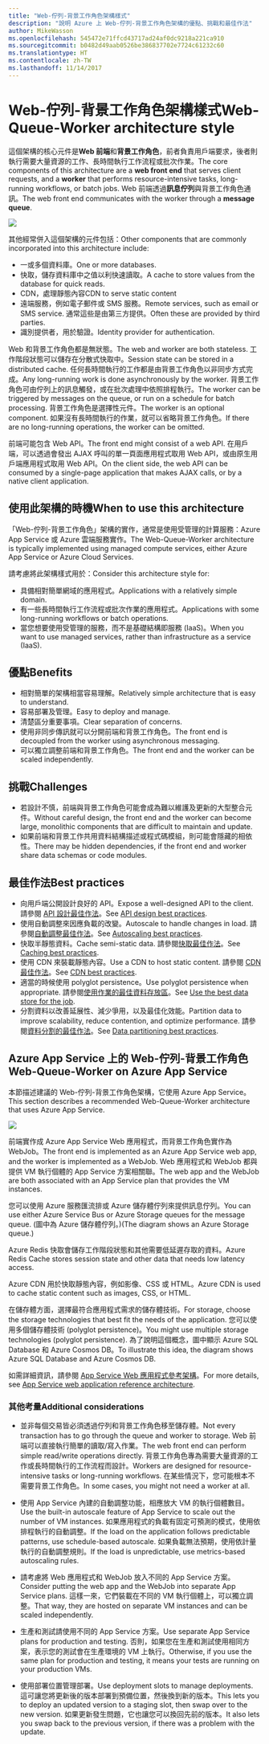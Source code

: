 ```yaml
---
title: "Web-佇列-背景工作角色架構樣式"
description: "說明 Azure 上 Web-佇列-背景工作角色架構的優點、挑戰和最佳作法"
author: MikeWasson
ms.openlocfilehash: 545472e71ffcd43717ad24af0dc9218a221ca910
ms.sourcegitcommit: b0482d49aab0526be386837702e7724c61232c60
ms.translationtype: HT
ms.contentlocale: zh-TW
ms.lasthandoff: 11/14/2017
---
```

# <a name="web-queue-worker-architecture-style"></a><span data-ttu-id="6984c-103">Web-佇列-背景工作角色架構樣式</span><span class="sxs-lookup"><span data-stu-id="6984c-103">Web-Queue-Worker architecture style</span></span>

<span data-ttu-id="6984c-104">這個架構的核心元件是**Web 前端**和**背景工作角色**，前者負責用戶端要求，後者則執行需要大量資源的工作、長時間執行工作流程或批次作業。</span><span class="sxs-lookup"><span data-stu-id="6984c-104">The core components of this architecture are a **web front end** that serves client requests, and a **worker** that performs resource-intensive tasks, long-running workflows, or batch jobs.</span></span>  <span data-ttu-id="6984c-105">Web 前端透過**訊息佇列**與背景工作角色通訊。</span><span class="sxs-lookup"><span data-stu-id="6984c-105">The web front end communicates with the worker through a **message queue**.</span></span>  

![](./images/web-queue-worker-logical.svg)

<span data-ttu-id="6984c-106">其他經常併入這個架構的元件包括：</span><span class="sxs-lookup"><span data-stu-id="6984c-106">Other components that are commonly incorporated into this architecture include:</span></span>

- <span data-ttu-id="6984c-107">一或多個資料庫。</span><span class="sxs-lookup"><span data-stu-id="6984c-107">One or more databases.</span></span> 
- <span data-ttu-id="6984c-108">快取，儲存資料庫中之值以利快速讀取。</span><span class="sxs-lookup"><span data-stu-id="6984c-108">A cache to store values from the database for quick reads.</span></span>
- <span data-ttu-id="6984c-109">CDN，處理靜態內容</span><span class="sxs-lookup"><span data-stu-id="6984c-109">CDN to serve static content</span></span>
- <span data-ttu-id="6984c-110">遠端服務，例如電子郵件或 SMS 服務。</span><span class="sxs-lookup"><span data-stu-id="6984c-110">Remote services, such as email or SMS service.</span></span> <span data-ttu-id="6984c-111">通常這些是由第三方提供。</span><span class="sxs-lookup"><span data-stu-id="6984c-111">Often these are provided by third parties.</span></span>
- <span data-ttu-id="6984c-112">識別提供者，用於驗證。</span><span class="sxs-lookup"><span data-stu-id="6984c-112">Identity provider for authentication.</span></span>

<span data-ttu-id="6984c-113">Web 和背景工作角色都是無狀態。</span><span class="sxs-lookup"><span data-stu-id="6984c-113">The web and worker are both stateless.</span></span> <span data-ttu-id="6984c-114">工作階段狀態可以儲存在分散式快取中。</span><span class="sxs-lookup"><span data-stu-id="6984c-114">Session state can be stored in a distributed cache.</span></span> <span data-ttu-id="6984c-115">任何長時間執行的工作都是由背景工作角色以非同步方式完成。</span><span class="sxs-lookup"><span data-stu-id="6984c-115">Any long-running work is done asynchronously by the worker.</span></span> <span data-ttu-id="6984c-116">背景工作角色可由佇列上的訊息觸發，或在批次處理中依照排程執行。</span><span class="sxs-lookup"><span data-stu-id="6984c-116">The worker can be triggered by messages on the queue, or run on a schedule for batch processing.</span></span> <span data-ttu-id="6984c-117">背景工作角色是選擇性元件。</span><span class="sxs-lookup"><span data-stu-id="6984c-117">The worker is an optional component.</span></span> <span data-ttu-id="6984c-118">如果沒有長時間執行的作業，就可以省略背景工作角色。</span><span class="sxs-lookup"><span data-stu-id="6984c-118">If there are no long-running operations, the worker can be omitted.</span></span>  

<span data-ttu-id="6984c-119">前端可能包含 Web API。</span><span class="sxs-lookup"><span data-stu-id="6984c-119">The front end might consist of a web API.</span></span> <span data-ttu-id="6984c-120">在用戶端，可以透過會發出 AJAX 呼叫的單一頁面應用程式取用 Web API，或由原生用戶端應用程式取用 Web API。</span><span class="sxs-lookup"><span data-stu-id="6984c-120">On the client side, the web API can be consumed by a single-page application that makes AJAX calls, or by a native client application.</span></span>

## <a name="when-to-use-this-architecture"></a><span data-ttu-id="6984c-121">使用此架構的時機</span><span class="sxs-lookup"><span data-stu-id="6984c-121">When to use this architecture</span></span>

<span data-ttu-id="6984c-122">「Web-佇列-背景工作角色」架構的實作，通常是使用受管理的計算服務：Azure App Service 或 Azure 雲端服務實作。</span><span class="sxs-lookup"><span data-stu-id="6984c-122">The Web-Queue-Worker architecture is typically implemented using managed compute services, either Azure App Service or Azure Cloud Services.</span></span> 

<span data-ttu-id="6984c-123">請考慮將此架構樣式用於：</span><span class="sxs-lookup"><span data-stu-id="6984c-123">Consider this architecture style for:</span></span>

- <span data-ttu-id="6984c-124">具備相對簡單網域的應用程式。</span><span class="sxs-lookup"><span data-stu-id="6984c-124">Applications with a relatively simple domain.</span></span>
- <span data-ttu-id="6984c-125">有一些長時間執行工作流程或批次作業的應用程式。</span><span class="sxs-lookup"><span data-stu-id="6984c-125">Applications with some long-running workflows or batch operations.</span></span>
- <span data-ttu-id="6984c-126">當您想要使用受管理的服務，而不是基礎結構即服務 (IaaS)。</span><span class="sxs-lookup"><span data-stu-id="6984c-126">When you want to use managed services, rather than infrastructure as a service (IaaS).</span></span>

## <a name="benefits"></a><span data-ttu-id="6984c-127">優點</span><span class="sxs-lookup"><span data-stu-id="6984c-127">Benefits</span></span>

- <span data-ttu-id="6984c-128">相對簡單的架構相當容易理解。</span><span class="sxs-lookup"><span data-stu-id="6984c-128">Relatively simple architecture that is easy to understand.</span></span>
- <span data-ttu-id="6984c-129">容易部署及管理。</span><span class="sxs-lookup"><span data-stu-id="6984c-129">Easy to deploy and manage.</span></span>
- <span data-ttu-id="6984c-130">清楚區分重要事項。</span><span class="sxs-lookup"><span data-stu-id="6984c-130">Clear separation of concerns.</span></span>
- <span data-ttu-id="6984c-131">使用非同步傳訊就可以分開前端和背景工作角色。</span><span class="sxs-lookup"><span data-stu-id="6984c-131">The front end is decoupled from the worker using asynchronous messaging.</span></span>
- <span data-ttu-id="6984c-132">可以獨立調整前端和背景工作角色。</span><span class="sxs-lookup"><span data-stu-id="6984c-132">The front end and the worker can be scaled independently.</span></span>

## <a name="challenges"></a><span data-ttu-id="6984c-133">挑戰</span><span class="sxs-lookup"><span data-stu-id="6984c-133">Challenges</span></span>

- <span data-ttu-id="6984c-134">若設計不慎，前端與背景工作角色可能會成為難以維護及更新的大型整合元件。</span><span class="sxs-lookup"><span data-stu-id="6984c-134">Without careful design, the front end and the worker can become large, monolithic components that are difficult to maintain and update.</span></span>
- <span data-ttu-id="6984c-135">如果前端和背景工作共用資料結構描述或程式碼模組，則可能會隱藏的相依性。</span><span class="sxs-lookup"><span data-stu-id="6984c-135">There may be hidden dependencies, if the front end and worker share data schemas or code modules.</span></span> 

## <a name="best-practices"></a><span data-ttu-id="6984c-136">最佳作法</span><span class="sxs-lookup"><span data-stu-id="6984c-136">Best practices</span></span>

- <span data-ttu-id="6984c-137">向用戶端公開設計良好的 API。</span><span class="sxs-lookup"><span data-stu-id="6984c-137">Expose a well-designed API to the client.</span></span> <span data-ttu-id="6984c-138">請參閱 [API 設計最佳作法][api-design]。</span><span class="sxs-lookup"><span data-stu-id="6984c-138">See [API design best practices][api-design].</span></span>
- <span data-ttu-id="6984c-139">使用自動調整來因應負載的改變。</span><span class="sxs-lookup"><span data-stu-id="6984c-139">Autoscale to handle changes in load.</span></span> <span data-ttu-id="6984c-140">請參閱[自動調整最佳作法][autoscaling]。</span><span class="sxs-lookup"><span data-stu-id="6984c-140">See [Autoscaling best practices][autoscaling].</span></span>
- <span data-ttu-id="6984c-141">快取半靜態資料。</span><span class="sxs-lookup"><span data-stu-id="6984c-141">Cache semi-static data.</span></span> <span data-ttu-id="6984c-142">請參閱[快取最佳作法][caching]。</span><span class="sxs-lookup"><span data-stu-id="6984c-142">See [Caching best practices][caching].</span></span>
- <span data-ttu-id="6984c-143">使用 CDN 來裝載靜態內容。</span><span class="sxs-lookup"><span data-stu-id="6984c-143">Use a CDN to host static content.</span></span> <span data-ttu-id="6984c-144">請參閱 [CDN 最佳作法][cdn]。</span><span class="sxs-lookup"><span data-stu-id="6984c-144">See [CDN best practices][cdn].</span></span>
- <span data-ttu-id="6984c-145">適當的時候使用 polyglot persistence。</span><span class="sxs-lookup"><span data-stu-id="6984c-145">Use polyglot persistence when appropriate.</span></span> <span data-ttu-id="6984c-146">請參閱[使用作業的最佳資料存放區][polyglot]。</span><span class="sxs-lookup"><span data-stu-id="6984c-146">See [Use the best data store for the job][polyglot].</span></span>
- <span data-ttu-id="6984c-147">分割資料以改善延展性、減少爭用，以及最佳化效能。</span><span class="sxs-lookup"><span data-stu-id="6984c-147">Partition data to improve scalability, reduce contention, and optimize performance.</span></span> <span data-ttu-id="6984c-148">請參閱[資料分割的最佳作法][data-partition]。</span><span class="sxs-lookup"><span data-stu-id="6984c-148">See [Data partitioning best practices][data-partition].</span></span>


## <a name="web-queue-worker-on-azure-app-service"></a><span data-ttu-id="6984c-149">Azure App Service 上的 Web-佇列-背景工作角色</span><span class="sxs-lookup"><span data-stu-id="6984c-149">Web-Queue-Worker on Azure App Service</span></span>

<span data-ttu-id="6984c-150">本節描述建議的 Web-佇列-背景工作角色架構，它使用 Azure App Service。</span><span class="sxs-lookup"><span data-stu-id="6984c-150">This section describes a recommended Web-Queue-Worker architecture that uses Azure App Service.</span></span> 

![](./images/web-queue-worker-physical.png)

<span data-ttu-id="6984c-151">前端實作成 Azure App Service Web 應用程式，而背景工作角色實作為 WebJob。</span><span class="sxs-lookup"><span data-stu-id="6984c-151">The front end is implemented as an Azure App Service web app, and the worker is implemented as a WebJob.</span></span> <span data-ttu-id="6984c-152">Web 應用程式和 WebJob 都與提供 VM 執行個體的 App Service 方案相關聯。</span><span class="sxs-lookup"><span data-stu-id="6984c-152">The web app and the WebJob are both associated with an App Service plan that provides the VM instances.</span></span> 

<span data-ttu-id="6984c-153">您可以使用 Azure 服務匯流排或 Azure 儲存體佇列來提供訊息佇列。</span><span class="sxs-lookup"><span data-stu-id="6984c-153">You can use either Azure Service Bus or Azure Storage queues for the message queue.</span></span> <span data-ttu-id="6984c-154">(圖中為 Azure 儲存體佇列。)</span><span class="sxs-lookup"><span data-stu-id="6984c-154">(The diagram shows an Azure Storage queue.)</span></span>

<span data-ttu-id="6984c-155">Azure Redis 快取會儲存工作階段狀態和其他需要低延遲存取的資料。</span><span class="sxs-lookup"><span data-stu-id="6984c-155">Azure Redis Cache stores session state and other data that needs low latency access.</span></span>

<span data-ttu-id="6984c-156">Azure CDN 用於快取靜態內容，例如影像、CSS 或 HTML。</span><span class="sxs-lookup"><span data-stu-id="6984c-156">Azure CDN is used to cache static content such as images, CSS, or HTML.</span></span>

<span data-ttu-id="6984c-157">在儲存體方面，選擇最符合應用程式需求的儲存體技術。</span><span class="sxs-lookup"><span data-stu-id="6984c-157">For storage, choose the storage technologies that best fit the needs of the application.</span></span> <span data-ttu-id="6984c-158">您可以使用多個儲存體技術 (polyglot persistence)。</span><span class="sxs-lookup"><span data-stu-id="6984c-158">You might use multiple storage technologies (polyglot persistence).</span></span> <span data-ttu-id="6984c-159">為了說明這個概念，圖中顯示 Azure SQL Database 和 Azure Cosmos DB。</span><span class="sxs-lookup"><span data-stu-id="6984c-159">To illustrate this idea, the diagram shows Azure SQL Database and Azure Cosmos DB.</span></span>  

<span data-ttu-id="6984c-160">如需詳細資訊，請參閱 [App Service Web 應用程式參考架構][scalable-web-app]。</span><span class="sxs-lookup"><span data-stu-id="6984c-160">For more details, see [App Service web application reference architecture][scalable-web-app].</span></span>

### <a name="additional-considerations"></a><span data-ttu-id="6984c-161">其他考量</span><span class="sxs-lookup"><span data-stu-id="6984c-161">Additional considerations</span></span>

- <span data-ttu-id="6984c-162">並非每個交易皆必須透過佇列和背景工作角色移至儲存體。</span><span class="sxs-lookup"><span data-stu-id="6984c-162">Not every transaction has to go through the queue and worker to storage.</span></span> <span data-ttu-id="6984c-163">Web 前端可以直接執行簡單的讀取/寫入作業。</span><span class="sxs-lookup"><span data-stu-id="6984c-163">The web front end can perform simple read/write operations directly.</span></span> <span data-ttu-id="6984c-164">背景工作角色專為需要大量資源的工作或長時間執行的工作流程而設計。</span><span class="sxs-lookup"><span data-stu-id="6984c-164">Workers are designed for resource-intensive tasks or long-running workflows.</span></span> <span data-ttu-id="6984c-165">在某些情況下，您可能根本不需要背景工作角色。</span><span class="sxs-lookup"><span data-stu-id="6984c-165">In some cases, you might not need a worker at all.</span></span>

- <span data-ttu-id="6984c-166">使用 App Service 內建的自動調整功能，相應放大 VM 的執行個體數目。</span><span class="sxs-lookup"><span data-stu-id="6984c-166">Use the built-in autoscale feature of App Service to scale out the number of VM instances.</span></span> <span data-ttu-id="6984c-167">如果應用程式的負載有固定可預測的模式，使用依排程執行的自動調整。</span><span class="sxs-lookup"><span data-stu-id="6984c-167">If the load on the application follows predictable patterns, use schedule-based autoscale.</span></span> <span data-ttu-id="6984c-168">如果負載無法預期，使用依計量執行的自動調整規則。</span><span class="sxs-lookup"><span data-stu-id="6984c-168">If the load is unpredictable, use metrics-based autoscaling rules.</span></span>      

- <span data-ttu-id="6984c-169">請考慮將 Web 應用程式和 WebJob 放入不同的 App Service 方案。</span><span class="sxs-lookup"><span data-stu-id="6984c-169">Consider putting the web app and the WebJob into separate App Service plans.</span></span> <span data-ttu-id="6984c-170">這樣一來，它們裝載在不同的 VM 執行個體上，可以獨立調整。</span><span class="sxs-lookup"><span data-stu-id="6984c-170">That way, they are hosted on separate VM instances and can be scaled independently.</span></span> 

- <span data-ttu-id="6984c-171">生產和測試請使用不同的 App Service 方案。</span><span class="sxs-lookup"><span data-stu-id="6984c-171">Use separate App Service plans for production and testing.</span></span> <span data-ttu-id="6984c-172">否則，如果您在生產和測試使用相同方案，表示您的測試會在生產環境的 VM 上執行。</span><span class="sxs-lookup"><span data-stu-id="6984c-172">Otherwise, if you use the same plan for production and testing, it means your tests are running on your production VMs.</span></span>

- <span data-ttu-id="6984c-173">使用部署位置管理部署。</span><span class="sxs-lookup"><span data-stu-id="6984c-173">Use deployment slots to manage deployments.</span></span> <span data-ttu-id="6984c-174">這可讓您將更新後的版本部署到預備位置，然後換到新的版本。</span><span class="sxs-lookup"><span data-stu-id="6984c-174">This lets you to deploy an updated version to a staging slot, then swap over to the new version.</span></span> <span data-ttu-id="6984c-175">如果更新發生問題，它也讓您可以換回先前的版本。</span><span class="sxs-lookup"><span data-stu-id="6984c-175">It also lets you swap back to the previous version, if there was a problem with the update.</span></span>

<!-- links -->

[api-design]: ../../best-practices/api-design.md
[autoscaling]: ../../best-practices/auto-scaling.md
[caching]: ../../best-practices/caching.md
[cdn]: ../../best-practices/cdn.md
[data-partition]: ../../best-practices/data-partitioning.md
[polyglot]: ../design-principles/use-the-best-data-store.md
[scalable-web-app]: ../../reference-architectures/app-service-web-app/scalable-web-app.md
